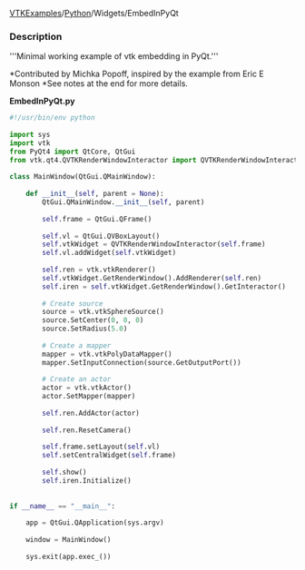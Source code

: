 [VTKExamples](/index/)/[Python](/Python)/Widgets/EmbedInPyQt

### Description
'''Minimal working example of vtk embedding in PyQt.'''

*Contributed by Michka Popoff, inspired by the example from Eric E Monson
*See notes at the end for more details.

**EmbedInPyQt.py**
```python
#!/usr/bin/env python
 
import sys
import vtk
from PyQt4 import QtCore, QtGui
from vtk.qt4.QVTKRenderWindowInteractor import QVTKRenderWindowInteractor
 
class MainWindow(QtGui.QMainWindow):
 
    def __init__(self, parent = None):
        QtGui.QMainWindow.__init__(self, parent)
 
        self.frame = QtGui.QFrame()
 
        self.vl = QtGui.QVBoxLayout()
        self.vtkWidget = QVTKRenderWindowInteractor(self.frame)
        self.vl.addWidget(self.vtkWidget)
 
        self.ren = vtk.vtkRenderer()
        self.vtkWidget.GetRenderWindow().AddRenderer(self.ren)
        self.iren = self.vtkWidget.GetRenderWindow().GetInteractor()
 
        # Create source
        source = vtk.vtkSphereSource()
        source.SetCenter(0, 0, 0)
        source.SetRadius(5.0)
 
        # Create a mapper
        mapper = vtk.vtkPolyDataMapper()
        mapper.SetInputConnection(source.GetOutputPort())
 
        # Create an actor
        actor = vtk.vtkActor()
        actor.SetMapper(mapper)
 
        self.ren.AddActor(actor)
 
        self.ren.ResetCamera()
 
        self.frame.setLayout(self.vl)
        self.setCentralWidget(self.frame)
        
        self.show()
        self.iren.Initialize()
 
 
if __name__ == "__main__":
 
    app = QtGui.QApplication(sys.argv)
 
    window = MainWindow()
 
    sys.exit(app.exec_())
```

